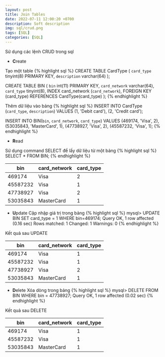 ```yaml
---
layout: post
title: Join Tables
date: 2022-07-11 12:00:20 +0700
description: Soft description
img: sql/crud.png
tags: [SQL]
categories: [SQL]
---
```


Sử dụng các lệnh CRUD trong sql

- **C**reate

Tạo một table
{% highlight sql %}
CREATE TABLE CardType (
  `card_type` tinyint(8) PRIMARY KEY,
  `description` varchar(64)
);

CREATE TABLE BIN (
  `bin` int(11) PRIMARY KEY,
  `card_network` varchar(64),
  `card_type` tinyint(8),
  INDEX card_network (`card_network`),
  FOREIGN KEY (card_type) REFERENCES CardType(card_type)
);
{% endhighlight %}

Thêm dữ liệu vào bảng
{% highlight sql %}
INSERT INTO CardType (`card_type`, `description`) VALUES (1, 'Debit card'), (2, 'Credit card');

INSERT INTO BIN(`bin`, `card_network`, `card_type`) VALUES
(469174, 'Visa', 2), (53035843, 'MasterCard', 1), (47738927, 'Visa', 2), (45587232, 'Visa', 1);
{% endhighlight %}

- **R**ead

Sử dụng command SELECT để lấy dữ liệu từ một bảng
{% highlight sql %}
SELECT * FROM BIN;
{% endhighlight %}

| bin      | card_network | card_type |
|----------|--------------|-----------|
| 469174   | Visa         | 2         |
| 45587232 | Visa         | 1         |
| 47738927 | Visa         | 2         |
| 53035843 | MasterCard   | 1         |

- **U**pdate
Cập nhập giá trị trong bảng
{% highlight sql %}
mysql> UPDATE BIN SET card_type = 1 WHERE bin=469174;
Query OK, 1 row affected (0.16 sec)
Rows matched: 1  Changed: 1  Warnings: 0
{% endhighlight %}

Kết quả sau UPDATE

| bin      | card_network | card_type |
|----------|--------------|-----------|
| 469174   | Visa         | 1         |
| 45587232 | Visa         | 1         |
| 47738927 | Visa         | 2         |
| 53035843 | MasterCard   | 1         |


- **D**elete
    Xóa dòng trong bảng
{% highlight sql %}
mysql> DELETE FROM BIN WHERE bin = 47738927;
Query OK, 1 row affected (0.02 sec)
{% endhighlight %}

Kết quả sau DELETE

| bin      | card_network | card_type |
|----------|--------------|-----------|
| 469174   | Visa         | 1         |
| 45587232 | Visa         | 1         |
| 53035843 | MasterCard   | 1         |

